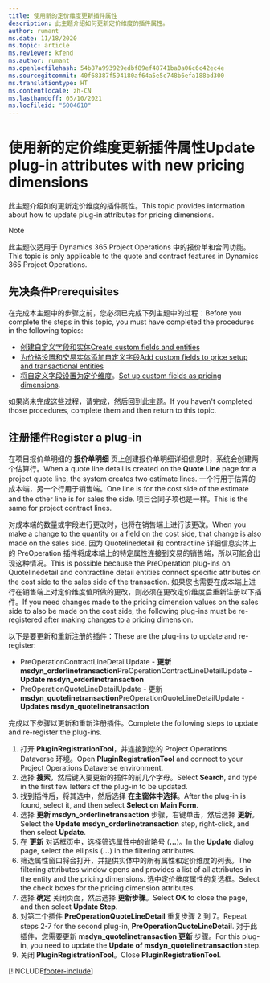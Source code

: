 ```yaml
---
title: 使用新的定价维度更新插件属性
description: 此主题介绍如何更新定价维度的插件属性。
author: rumant
ms.date: 11/18/2020
ms.topic: article
ms.reviewer: kfend
ms.author: rumant
ms.openlocfilehash: 54b87a993929edbf89ef48741ba0a06c6c42ec4e
ms.sourcegitcommit: 40f68387f594180af64a5e5c748b6efa188bd300
ms.translationtype: HT
ms.contentlocale: zh-CN
ms.lasthandoff: 05/10/2021
ms.locfileid: "6004610"
---
```

# <a name="update-plug-in-attributes-with-new-pricing-dimensions"></a><span data-ttu-id="3ad24-103">使用新的定价维度更新插件属性</span><span class="sxs-lookup"><span data-stu-id="3ad24-103">Update plug-in attributes with new pricing dimensions</span></span>

<span data-ttu-id="3ad24-104">此主题介绍如何更新定价维度的插件属性。</span><span class="sxs-lookup"><span data-stu-id="3ad24-104">This topic provides information about how to update plug-in attributes for pricing dimensions.</span></span>

> [!NOTE]
> <span data-ttu-id="3ad24-105">此主题仅适用于 Dynamics 365 Project Operations 中的报价单和合同功能。</span><span class="sxs-lookup"><span data-stu-id="3ad24-105">This topic is only applicable to the quote and contract features in Dynamics 365 Project Operations.</span></span>

## <a name="prerequisites"></a><span data-ttu-id="3ad24-106">先决条件</span><span class="sxs-lookup"><span data-stu-id="3ad24-106">Prerequisites</span></span>
<span data-ttu-id="3ad24-107">在完成本主题中的步骤之前，您必须已完成下列主题中的过程：</span><span class="sxs-lookup"><span data-stu-id="3ad24-107">Before you complete the steps in this topic, you must have completed the procedures in the following topics:</span></span>

  - [<span data-ttu-id="3ad24-108">创建自定义字段和实体</span><span class="sxs-lookup"><span data-stu-id="3ad24-108">Create custom fields and entities</span></span>](create-custom-fields-entities-pricing-dimensions.md) 
  - [<span data-ttu-id="3ad24-109">为价格设置和交易实体添加自定义字段</span><span class="sxs-lookup"><span data-stu-id="3ad24-109">Add custom fields to price setup and transactional entities</span></span>](add-custom-fields-price-setup-transactional-entities.md)
  - <span data-ttu-id="3ad24-110">[将自定义字段设置为定价维度](set-up-custom-fields-pricing-dimensions.md)。</span><span class="sxs-lookup"><span data-stu-id="3ad24-110">[Set up custom fields as pricing dimensions](set-up-custom-fields-pricing-dimensions.md).</span></span> 
  
<span data-ttu-id="3ad24-111">如果尚未完成这些过程，请完成，然后回到此主题。</span><span class="sxs-lookup"><span data-stu-id="3ad24-111">If you haven't completed those procedures, complete them and then return to this topic.</span></span>

## <a name="register-a-plug-in"></a><span data-ttu-id="3ad24-112">注册插件</span><span class="sxs-lookup"><span data-stu-id="3ad24-112">Register a plug-in</span></span>
<span data-ttu-id="3ad24-113">在项目报价单明细的 **报价单明细** 页上创建报价单明细详细信息时，系统会创建两个估算行。</span><span class="sxs-lookup"><span data-stu-id="3ad24-113">When a quote line detail is created on the **Quote Line** page for a project quote line, the system creates two estimate lines.</span></span> <span data-ttu-id="3ad24-114">一个行用于估算的成本端，另一个行用于销售端。</span><span class="sxs-lookup"><span data-stu-id="3ad24-114">One line is for the cost side of the estimate and the other line is for sales the side.</span></span> <span data-ttu-id="3ad24-115">项目合同子项也是一样。</span><span class="sxs-lookup"><span data-stu-id="3ad24-115">This is the same  for project contract lines.</span></span>

<span data-ttu-id="3ad24-116">对成本端的数量或字段进行更改时，也将在销售端上进行该更改。</span><span class="sxs-lookup"><span data-stu-id="3ad24-116">When you make a change to the quantity or a field on the cost side, that change is also made on the sales side.</span></span> <span data-ttu-id="3ad24-117">因为 Quotelinedetail 和 contractline 详细信息实体上的 PreOperation 插件将成本端上的特定属性连接到交易的销售端，所以可能会出现这种情况。</span><span class="sxs-lookup"><span data-stu-id="3ad24-117">This is possible because the PreOperation plug-ins on Quotelinedetail and contractline detail entities connect specific attributes on the cost side to the sales side of the transaction.</span></span> <span data-ttu-id="3ad24-118">如果您也需要在成本端上进行在销售端上对定价维度值所做的更改，则必须在更改定价维度后重新注册以下插件。</span><span class="sxs-lookup"><span data-stu-id="3ad24-118">If you need changes made to the pricing dimension values on the sales side to also be made on the cost side, the following plug-ins must be re-registered after making changes to a pricing dimension.</span></span>

<span data-ttu-id="3ad24-119">以下是要更新和重新注册的插件：</span><span class="sxs-lookup"><span data-stu-id="3ad24-119">These are the plug-ins to update and re-register:</span></span>

- <span data-ttu-id="3ad24-120">PreOperationContractLineDetailUpdate - **更新 msdyn_orderlinetransaction**</span><span class="sxs-lookup"><span data-stu-id="3ad24-120">PreOperationContractLineDetailUpdate - **Update msdyn_orderlinetransaction**</span></span>
- <span data-ttu-id="3ad24-121">PreOperationQuoteLineDetailUpdate - 更新 **msdyn_quotelinetransaction**</span><span class="sxs-lookup"><span data-stu-id="3ad24-121">PreOperationQuoteLineDetailUpdate - **Updates msdyn_quotelinetransaction**</span></span>

<span data-ttu-id="3ad24-122">完成以下步骤以更新和重新注册插件。</span><span class="sxs-lookup"><span data-stu-id="3ad24-122">Complete the following steps to update and re-register the plug-ins.</span></span>

1. <span data-ttu-id="3ad24-123">打开 **PluginRegistrationTool**，并连接到您的 Project Operations Dataverse 环境。</span><span class="sxs-lookup"><span data-stu-id="3ad24-123">Open **PluginRegistrationTool** and connect to your Project Operations Dataverse environment.</span></span>
2. <span data-ttu-id="3ad24-124">选择 **搜索**，然后键入要更新的插件的前几个字母。</span><span class="sxs-lookup"><span data-stu-id="3ad24-124">Select **Search**, and type in the first few letters of the plug-in to be updated.</span></span>
3. <span data-ttu-id="3ad24-125">找到插件后，将其选中，然后选择 **在主窗体中选择**。</span><span class="sxs-lookup"><span data-stu-id="3ad24-125">After the plug-in is found, select it, and then select **Select on Main Form**.</span></span>
4. <span data-ttu-id="3ad24-126">选择 **更新 msdyn_orderlinetransaction** 步骤，右键单击，然后选择 **更新**。</span><span class="sxs-lookup"><span data-stu-id="3ad24-126">Select the **Update msdyn_orderlinetransaction** step, right-click, and then select **Update**.</span></span>
5. <span data-ttu-id="3ad24-127">在 **更新** 对话框页中，选择筛选属性中的省略号 (**...**)。</span><span class="sxs-lookup"><span data-stu-id="3ad24-127">In the **Update** dialog page, select the ellipsis (**...**) in the filtering attributes.</span></span>
6. <span data-ttu-id="3ad24-128">筛选属性窗口将会打开，并提供实体中的所有属性和定价维度的列表。</span><span class="sxs-lookup"><span data-stu-id="3ad24-128">The filtering attributes window opens and provides a list of all attributes in the entity and the pricing dimensions.</span></span> <span data-ttu-id="3ad24-129">选中定价维度属性的复选框。</span><span class="sxs-lookup"><span data-stu-id="3ad24-129">Select the check boxes for the pricing dimension attributes.</span></span>
7. <span data-ttu-id="3ad24-130">选择 **确定** 关闭页面，然后选择 **更新步骤**。</span><span class="sxs-lookup"><span data-stu-id="3ad24-130">Select **OK** to close the page, and then select **Update Step**.</span></span>
8. <span data-ttu-id="3ad24-131">对第二个插件 **PreOperationQuoteLineDetail** 重复步骤 2 到 7。</span><span class="sxs-lookup"><span data-stu-id="3ad24-131">Repeat steps 2-7 for the second plug-in, **PreOperationQuoteLineDetail**.</span></span> <span data-ttu-id="3ad24-132">对于此插件，您需要更新 **msdyn_quotelinetransaction 更新** 步骤。</span><span class="sxs-lookup"><span data-stu-id="3ad24-132">For this plug-in, you need to update the **Update of msdyn_quotelinetransaction** step.</span></span>
9. <span data-ttu-id="3ad24-133">关闭 **PluginRegistrationTool**。</span><span class="sxs-lookup"><span data-stu-id="3ad24-133">Close **PluginRegistrationTool**.</span></span>


[!INCLUDE[footer-include](../includes/footer-banner.md)]